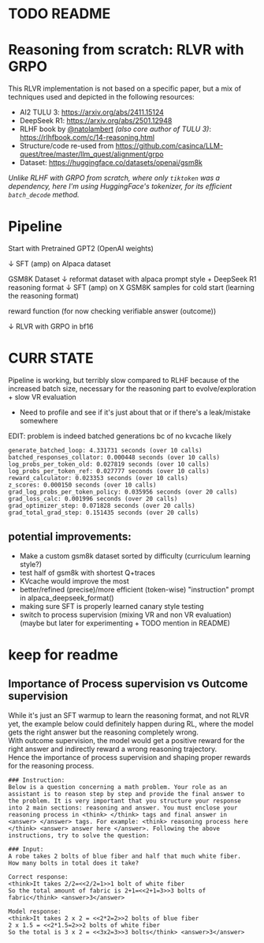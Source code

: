 # TODO README

# Reasoning from scratch: RLVR with GRPO

This RLVR implementation is not based on a specific paper, but a mix of techniques used and depicted in the following resources:

- AI2 TULU 3: https://arxiv.org/abs/2411.15124
- DeepSeek R1: https://arxiv.org/abs/2501.12948
- RLHF book by [@natolambert](https://github.com/natolambert)  *(also core author of TULU 3)*:
  https://rlhfbook.com/c/14-reasoning.html
- Structure/code re-used from https://github.com/casinca/LLM-quest/tree/master/llm_quest/alignment/grpo
- Dataset: https://huggingface.co/datasets/openai/gsm8k

*Unlike RLHF with GRPO from scratch, where only `tiktoken` was a dependency, here I'm using HuggingFace's tokenizer, for
its efficient `batch_decode` method.*


# Pipeline

Start with Pretrained GPT2 (OpenAI weights)

↓
SFT (amp) on Alpaca dataset


GSM8K Dataset
↓
reformat dataset with alpaca prompt style + DeepSeek R1 reasoning format
↓
SFT (amp) on X GSM8K samples for cold start (learning the reasoning format)


reward function (for now checking verifiable answer (outcome))

↓
RLVR with GRPO in bf16


# CURR STATE 

Pipeline is working, but terribly slow compared to RLHF because of the increased batch size, necessary for the reasoning
part to evolve/exploration + slow VR evaluation
- Need to profile and see if it's just about that or if there's a leak/mistake somewhere






EDIT: problem is indeed batched generations bc of no kvcache likely

```Average Timings:
generate_batched_loop: 4.331731 seconds (over 10 calls)
batched_responses_collator: 0.000448 seconds (over 10 calls)
log_probs_per_token_old: 0.027819 seconds (over 10 calls)
log_probs_per_token_ref: 0.027777 seconds (over 10 calls)
reward_calculator: 0.023353 seconds (over 10 calls)
z_scores: 0.000150 seconds (over 10 calls)
grad_log_probs_per_token_policy: 0.035956 seconds (over 20 calls)
grad_loss_calc: 0.001996 seconds (over 20 calls)
grad_optimizer_step: 0.071828 seconds (over 20 calls)
grad_total_grad_step: 0.151435 seconds (over 20 calls)
```

## potential improvements:

- Make a custom gsm8k dataset sorted by difficulty (curriculum learning style?)
- test half of gsm8k with shortest Q+traces
- KVcache would improve the most
- better/refined (precise)/more efficient (token-wise) "instruction" prompt in alpaca_deepseek_format()
- making sure SFT is properly learned canary style testing 
- switch to process supervision (mixing VR and non VR evaluation) (maybe but later for experimenting + TODO mention in README)


# keep for readme

## Importance of Process supervision vs Outcome supervision

While it's just an SFT warmup to learn the reasoning format, and not RLVR yet, the example below could definitely
happen during RL, where the model gets the right answer but the reasoning completely wrong.  
With outcome supervision, the model would get a positive reward for the right answer and indirectly reward a wrong
reasoning trajectory.  
Hence the importance of process supervision and shaping proper rewards for the reasoning process.

```
### Instruction:
Below is a question concerning a math problem. Your role as an assistant is to reason step by step and provide the final answer to the problem. It is very important that you structure your response into 2 main sections: reasoning and answer. You must enclose your reasoning process in <think> </think> tags and final answer in <answer> </answer> tags. For example: <think> reasoning process here </think> <answer> answer here </answer>. Following the above instructions, try to solve the question:

### Input:
A robe takes 2 bolts of blue fiber and half that much white fiber.  How many bolts in total does it take?

Correct response:
<think>It takes 2/2=<<2/2=1>>1 bolt of white fiber
So the total amount of fabric is 2+1=<<2+1=3>>3 bolts of fabric</think> <answer>3</answer>

Model response:
<think>It takes 2 x 2 = <<2*2=2>>2 bolts of blue fiber
2 x 1.5 = <<2*1.5=2>>2 bolts of white fiber
So the total is 3 x 2 = <<3x2=3>>3 bolts</think> <answer>3</answer>
```








